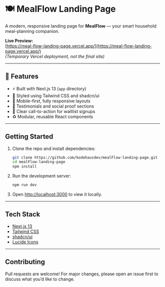 
# 🍽️ MealFlow Landing Page

A modern, responsive landing page for **MealFlow** — your smart household meal-planning companion.

**Live Preview:**  
[https://meal-flow-landing-page.vercel.app/](https://meal-flow-landing-page.vercel.app/)  
*(Temporary Vercel deployment, not the final site)*

---

## 🚀 Features

- ⚡️ Built with Next.js 13 (`app` directory)
- 🎨 Styled using Tailwind CSS and shadcn/ui
- 📱 Mobile-first, fully responsive layouts
- 📝 Testimonials and social proof sections
- 🎯 Clear call-to-action for waitlist signups
- ♻️ Modular, reusable React components

---

## Getting Started

1. Clone the repo and install dependencies:
	```bash
	git clone https://github.com/kodehausdev/mealFlow-landing-page.git
	cd mealFlow-landing-page
	npm install
	```

2. Run the development server:
	```bash
	npm run dev
	```

3. Open [http://localhost:3000](http://localhost:3000) to view it locally.

---

## Tech Stack

- [Next.js 13](https://nextjs.org/)
- [Tailwind CSS](https://tailwindcss.com/)
- [shadcn/ui](https://ui.shadcn.com/)
- [Lucide Icons](https://lucide.dev/)

---

## Contributing

Pull requests are welcome! For major changes, please open an issue first to discuss what you’d like to change.
